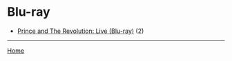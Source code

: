 # Blu-ray

  * [Prince and The Revolution: Live (Blu-ray)](../blu-ray/prince-and-the-revolution-live/index.md) (2)

----

[Home](../index.md)
